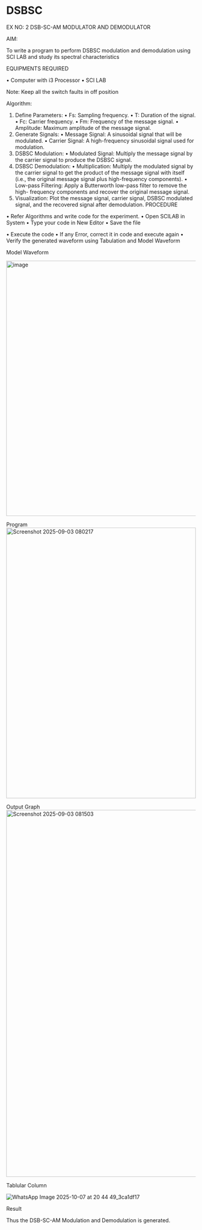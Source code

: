 # DSBSC


EX NO: 2	DSB-SC-AM MODULATOR AND DEMODULATOR

AIM:

To write a program to perform DSBSC modulation and demodulation using SCI LAB and study its spectral characteristics

EQUIPMENTS REQUIRED

•	Computer with i3 Processor
•	SCI LAB

Note: Keep all the switch faults in off position

Algorithm:

1.	Define Parameters:
•	Fs: Sampling frequency.
•	T: Duration of the signal.
•	Fc: Carrier frequency.
•	Fm: Frequency of the message signal.
•	Amplitude: Maximum amplitude of the message signal.
2.	Generate Signals:
•	Message Signal: A sinusoidal signal that will be modulated.
•	Carrier Signal: A high-frequency sinusoidal signal used for modulation.
3.	DSBSC Modulation:
•	Modulated Signal: Multiply the message signal by the carrier signal to produce the DSBSC signal.
4.	DSBSC Demodulation:
•	Multiplication: Multiply the modulated signal by the carrier signal to get the product of the message signal with itself (i.e., the original message signal plus high-frequency components).
•	Low-pass Filtering: Apply a Butterworth low-pass filter to remove the high- frequency components and recover the original message signal.
5.	Visualization:
Plot the message signal, carrier signal, DSBSC modulated signal, and the recovered signal after demodulation.
PROCEDURE

•	Refer Algorithms and write code for the experiment.
•	Open SCILAB in System
•	Type your code in New Editor
•	Save the file
 
•	Execute the code
•	If any Error, correct it in code and execute again
•	Verify the generated waveform using Tabulation and Model Waveform

Model Waveform

<img width="703" height="679" alt="image" src="https://github.com/user-attachments/assets/e7c7c7f8-ccf2-41ac-b1f3-325989941a6f" />

Program
<img width="504" height="720" alt="Screenshot 2025-09-03 080217" src="https://github.com/user-attachments/assets/72c58c88-4318-401b-90ba-f9eb9ecd5bd3" />


Output Graph
<img width="1506" height="976" alt="Screenshot 2025-09-03 081503" src="https://github.com/user-attachments/assets/febfc708-82ac-4322-8d5e-2866b69f8478" />



Tablular Column

![WhatsApp Image 2025-10-07 at 20 44 49_3ca1df17](https://github.com/user-attachments/assets/8143e233-5f54-439a-85f3-008d37ae9d0b)



Result

Thus the DSB-SC-AM Modulation and Demodulation is generated.

